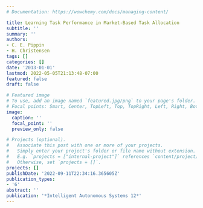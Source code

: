 ```yaml
---
# Documentation: https://wowchemy.com/docs/managing-content/

title: Learning Task Performance in Market-Based Task Allocation
subtitle: ''
summary: ''
authors:
- C. E. Pippin
- H. Christensen
tags: []
categories: []
date: '2013-01-01'
lastmod: 2022-05-05T21:13:48-07:00
featured: false
draft: false

# Featured image
# To use, add an image named `featured.jpg/png` to your page's folder.
# Focal points: Smart, Center, TopLeft, Top, TopRight, Left, Right, BottomLeft, Bottom, BottomRight.
image:
  caption: ''
  focal_point: ''
  preview_only: false

# Projects (optional).
#   Associate this post with one or more of your projects.
#   Simply enter your project's folder or file name without extension.
#   E.g. `projects = ["internal-project"]` references `content/project/deep-learning/index.md`.
#   Otherwise, set `projects = []`.
projects: []
publishDate: '2022-09-11T22:34:16.365605Z'
publication_types:
- '6'
abstract: ''
publication: '*Intelligent Autonomous Systems 12*'
---
```

